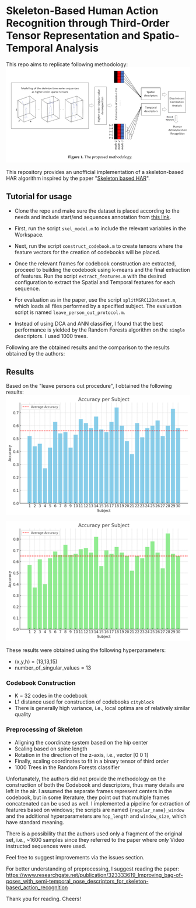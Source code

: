 # Skeleton-Based Human Action Recognition through Third-Order Tensor Representation and Spatio-Temporal Analysis

This repo aims to replicate following methodology:
![Methodology](methodology.png)


This repository provides an unofficial implementation of a skeleton-based HAR algorithm inspired by the paper "[Skeleton based HAR](inventions-04-00009-v2.pdf)".

## Tutorial for usage

- Clone the repo and make sure the dataset is placed according to the needs and include start/end sequences annotation from [this link](http://www.eng.alexu.edu.eg/mehussein).

- First, run the script `skel_model.m` to include the relevant variables in the Workspace.

- Next, run the script `construct_codebook.m` to create tensors where the feature vectors for the creation of codebooks will be placed.

- Once the relevant frames for codebook construction are extracted, proceed to building the codebook using k-means and the final extraction of features. Run the script `extract_features.m` with the desired configuration to extract the Spatial and Temporal features for each sequence.

- For evaluation as in the paper, use the script `splitMSRC12Dataset.m`, which loads all files performed by a specified subject. The evaluation script is named `leave_person_out_protocol.m`.

- Instead of using DCA and ANN classifier, I found that the best performance is yielded by the Random Forests algorithm on the `single` descriptors. I used 1000 trees.

Following are the obtained results and the comparison to the results obtained by the authors:

## Results

Based on the "leave persons out procedure", I obtained the following results:
![Spatial descriptor](spatial_descriptor.png)

![Temporal descriptor](temporal_descriptor.png)

These results were obtained using the following hyperparameters:

- (x,y,h) = (13,13,15)
- number_of_singular_values = 13

### Codebook Construction

- K = 32 codes in the codebook
- L1 distance used for construction of codebooks `cityblock`
- There is generally high variance, i.e., local optima are of relatively similar quality

### Preprocessing of Skeleton

- Aligning the coordinate system based on the hip center
- Scaling based on spine length
- Rotation in the direction of the z-axis, i.e., vector [0 0 1]
- Finally, scaling coordinates to fit in a binary tensor of third order
- 1000 Trees in the Random Forests classifier

Unfortunately, the authors did not provide the methodology on the construction of both the Codebook and descriptors, thus many details are left in the air. I assumed the separate frames represent centers in the codebook, but in some literature, they point out that multiple frames concatenated can be used as well. I implemented a pipeline for extraction of features based on windows; the scripts are named `{regular_name}_window` and the additional hyperparameters are `hop_length` and `window_size`, which have standard meaning.

There is a possibility that the authors used only a fragment of the original set, i.e., ~1600 samples since they referred to the paper where only Video instructed sequences were used.

Feel free to suggest improvements via the issues section.

For better understanding of preprocessing, I suggest reading the paper: https://www.researchgate.net/publication/323333619_Improving_bag-of-poses_with_semi-temporal_pose_descriptors_for_skeleton-based_action_recognition

Thank you for reading. Cheers!


